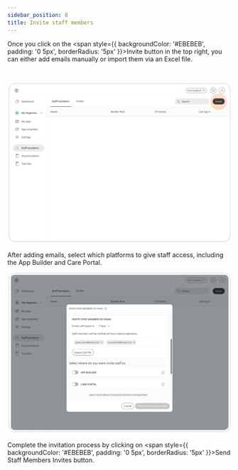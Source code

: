 ```yaml
---
sidebar_position: 8
title: Invite staff members
---
```

Once you click on the <span style={{ backgroundColor: '#EBEBEB', padding: '0 5px', borderRadius: '5px' }}>Invite</span> button in the top right, you can either add emails manually or import them via an Excel file.

<br/>

![alt text](<../assets/invite staff-0.png>)

After adding emails, select which platforms to give staff access, including the App Builder and Care Portal.

![alt text](<../assets/invite-staff-1.png>)

Complete the invitation process by clicking on <span style={{ backgroundColor: '#EBEBEB', padding: '0 5px', borderRadius: '5px' }}>Send Staff Members Invites</span> button.
